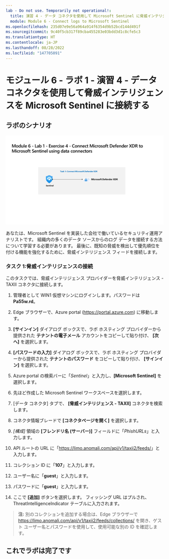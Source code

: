 ```yaml
---
lab - Do not use. Temporarily not operational!:
  title: 演習 4 ‐ データ コネクタを使用して Microsoft Sentinel に脅威インテリジェンスを接続する
  module: Module 6 - Connect logs to Microsoft Sentinel
ms.openlocfilehash: 235d07e9e56a964a914f6354d9b52bcd144d491f
ms.sourcegitcommit: 9c40f5cb317f89cba455283e03bdd3d1c8cfe5c3
ms.translationtype: HT
ms.contentlocale: ja-JP
ms.lasthandoff: 08/28/2022
ms.locfileid: "147705091"
---
```

# <a name="module-6---lab-1---exercise-4---connect-threat-intelligence-to-microsoft-sentinel-using-data-connectors"></a>モジュール 6 - ラボ 1 - 演習 4 - データ コネクタを使用して脅威インテリジェンスを Microsoft Sentinel に接続する

## <a name="lab-scenario"></a>ラボのシナリオ

![ラボの概要。](../Media/SC-200-Lab_Diagrams_Mod6_L1_Ex4.png)

あなたは、Microsoft Sentinel を実装した会社で働いているセキュリティ運用アナリストです。 組織内の多くのデータ ソースからのログ データを接続する方法について学習する必要があります。 最後に、既知の脅威を検出して優先順位を付ける機能を強化するために、脅威インテリジェンス フィードを接続します。

### <a name="task-1-connect-threat-intelligence"></a>タスク 1:脅威インテリジェンスの接続

このタスクでは、脅威インテリジェンス プロバイダーを脅威インテリジェンス - TAXII コネクタに接続します。

1. 管理者として WIN1 仮想マシンにログインします。パスワードは **Pa55w.rd**。  

1. Edge ブラウザーで、Azure portal (<https://portal.azure.com>) に移動します。

1. **[サインイン]** ダイアログ ボックスで、ラボ ホスティング プロバイダーから提供された **テナントの電子メール** アカウントをコピーして貼り付け、 **[次へ]** を選択します。

1. **[パスワードの入力]** ダイアログ ボックスで、ラボ ホスティング プロバイダーから提供された **テナントのパスワード** をコピーして貼り付け、 **[サインイン]** を選択します。

1. Azure portal の検索バーに「*Sentinel*」と入力し、**[Microsoft Sentinel]** を選択します。

1. 先ほど作成した Microsoft Sentinel ワークスペースを選択します。

1. [データ コネクタ] タブで、 **[脅威インテリジェンス - TAXII]** コネクタを検索します。

1. コネクタ情報ブレードで **[コネクタページを開く]** を選択します。

1. *[構成]* 領域の **[フレンドリ名 (サーバー)]** フィールドに「*PhishURLs*」と入力します。

1. API ルートの URL に「<https://limo.anomali.com/api/v1/taxii2/feeds/>」と入力します。

1. コレクション ID に「**107**」と入力します。

1. ユーザー名に「**guest**」と入力します。

1. パスワードに「**guest**」と入力します。

1. ここで **[追加]** ボタンを選択します。  フィッシング URL はプルされ、ThreatIntelligenceIndicator テーブルに入力されます。

>**注:**  別のコレクションを追加する場合は、Edge ブラウザーで <https://limo.anomali.com/api/v1/taxii2/feeds/collections/> を開き、ゲスト ユーザー名とパスワードを使用して、使用可能な別の ID を確認します。

## <a name="you-have-completed-the-lab"></a>これでラボは完了です
